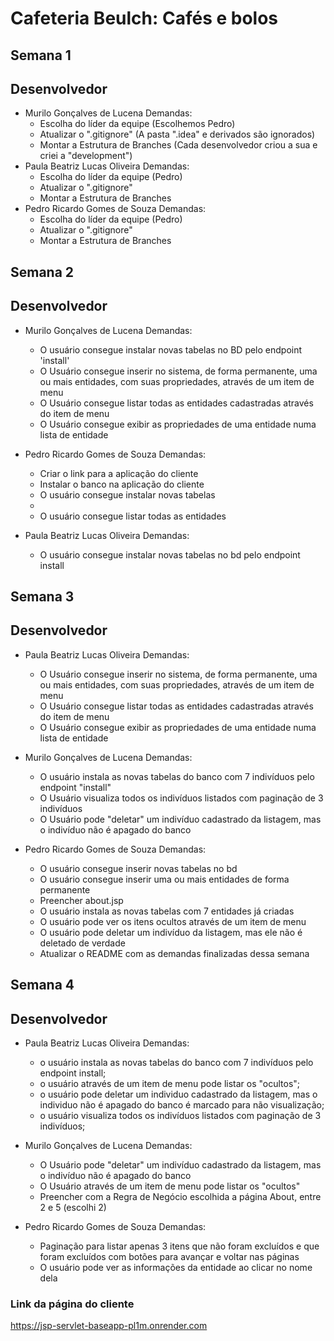 # Cafeteria Beulch: Cafés e bolos

## Semana 1

## Desenvolvedor

- Murilo Gonçalves de Lucena
   Demandas:
    - Escolha do líder da equipe (Escolhemos Pedro)
    - Atualizar o ".gitignore" (A pasta ".idea" e derivados são ignorados)
    - Montar a Estrutura de Branches (Cada desenvolvedor criou a sua e criei a "development")
- Paula Beatriz Lucas Oliveira
   Demandas:
    - Escolha do líder da equipe (Pedro)
    - Atualizar o ".gitignore"
    - Montar a Estrutura de Branches
- Pedro Ricardo Gomes de Souza
   Demandas:
    - Escolha do líder da equipe (Pedro)
    - Atualizar o ".gitignore"
    - Montar a Estrutura de Branches

## Semana 2

## Desenvolvedor

- Murilo Gonçalves de Lucena
  Demandas:
  - O usuário consegue instalar novas tabelas no BD pelo endpoint 'install'
  - O Usuário consegue inserir no sistema, de forma permanente, uma ou mais entidades, com suas propriedades, através de um item de menu
  - O Usuário consegue listar todas as entidades cadastradas através do item de menu
  - O Usuário consegue exibir as propriedades de uma entidade numa lista de entidade

- Pedro Ricardo Gomes de Souza
  Demandas:
    - Criar o link para a aplicação do cliente
    - Instalar o banco na aplicação do cliente
    - O usuário consegue instalar novas tabelas
    - 
    - O usuário consegue listar todas as entidades
  
- Paula Beatriz Lucas Oliveira
  Demandas:
    - O usuário consegue instalar novas tabelas no bd pelo endpoint install

## Semana 3

## Desenvolvedor

- Paula Beatriz Lucas Oliveira
  Demandas:
  - O Usuário consegue inserir no sistema, de forma permanente, uma ou mais entidades, com suas propriedades, através de um item de menu
  - O Usuário consegue listar todas as entidades cadastradas através do item de menu
  - O Usuário consegue exibir as propriedades de uma entidade numa lista de entidade


- Murilo Gonçalves de Lucena
  Demandas:
  - O usuário instala as novas tabelas do banco com 7 indivíduos pelo endpoint "install"
  - O Usuário visualiza todos os indivíduos listados com paginação de 3 indivíduos
  - O Usuário pode "deletar" um indivíduo cadastrado da listagem, mas o indivíduo não é apagado do banco


- Pedro Ricardo Gomes de Souza
 Demandas:
  - O usuário consegue inserir novas tabelas no bd
  - O usuário consegue inserir uma ou mais entidades de forma permanente
  - Preencher about.jsp
  - O usuário instala as novas tabelas com 7 entidades já criadas
  - O usuário pode ver os itens ocultos através de um item de menu
  - O usuário pode deletar um indivíduo da listagem, mas ele não é deletado de verdade
  - Atualizar o README com as demandas finalizadas dessa semana
  

## Semana 4

## Desenvolvedor

- Paula Beatriz Lucas Oliveira
Demandas:
  - o usuário instala as novas tabelas do banco com 7 indivíduos pelo endpoint install; 
  - o usuário através de um item de menu pode listar os "ocultos";
  - o usuário pode deletar um individuo cadastrado da listagem, mas o individuo não é apagado do banco é marcado para não visualização;
  - o usuário visualiza todos os indivíduos listados com paginação de 3 indivíduos;


- Murilo Gonçalves de Lucena 
Demandas:
  - O Usuário pode "deletar" um indivíduo cadastrado da listagem, mas o indivíduo não é apagado do banco
  - O Usuário através de um item de menu pode listar os "ocultos"
  - Preencher com a Regra de Negócio escolhida a página About, entre 2 e 5 (escolhi 2)


- Pedro Ricardo Gomes de Souza
 Demandas:
  - Paginação para listar apenas 3 itens que não foram excluídos e que foram excluídos com botões para avançar e voltar nas páginas
  - O usuário pode ver as informações da entidade ao clicar no nome dela

### Link da página do cliente
https://jsp-servlet-baseapp-pl1m.onrender.com